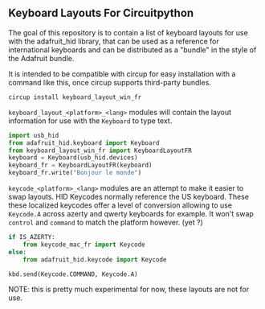 ## Keyboard Layouts For Circuitpython

The goal of this repository is to contain a list of keyboard layouts for use with the adafruit_hid library, that can be used as a reference for international keyboards and can be distributed as a "bundle" in the style of the Adafruit bundle.

It is intended to be compatible with circup for easy installation with a command like this, once circup supports third-party bundles.

```
circup install keyboard_layout_win_fr
```

`keyboard_layout_<platform>_<lang>` modules will contain the layout information for use with the `Keyboard` to type text.

```py
import usb_hid
from adafruit_hid.keyboard import Keyboard
from keyboard_layout_win_fr import KeyboardLayoutFR
keyboard = Keyboard(usb_hid.devices)
keyboard_fr = KeyboardLayoutFR(keyboard)
keyboard_fr.write("Bonjour le monde")
```

`keycode_<platform>_<lang>` modules are an attempt to make it easier to swap layouts. HID Keycodes normally reference the US keyboard. These these localized keycodes offer a level of conversion allowing to use `Keycode.A` across azerty and qwerty keyboards for example. It won't swap `control` and `command` to match the platform however. (yet ?)

```py
if IS_AZERTY:
	from keycode_mac_fr import Keycode
else:
	from adafruit_hid.keycode import Keycode

kbd.send(Keycode.COMMAND, Keycode.A)
```

NOTE: this is pretty much experimental for now, these layouts are not for use.